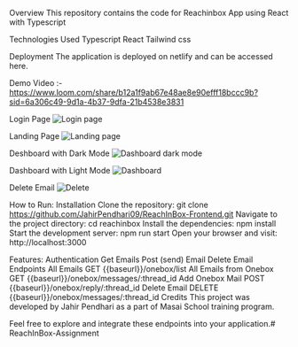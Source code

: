Overview
This repository contains the code for Reachinbox  App using React with Typescript 

Technologies Used 
Typescript
React
Tailwind css

Deployment
The application is deployed on netlify and can be accessed here.

Demo Video :-
https://www.loom.com/share/b12a1f9ab67e48ae8e90efff18bccc9b?sid=6a306c49-9d1a-4b37-9dfa-21b4538e3831

Login Page
![Login page](https://github.com/user-attachments/assets/c0353dbc-1145-4184-8e18-4bfea69b9c33)

Landing Page
![Landing page](https://github.com/user-attachments/assets/3bd2ea89-e8dc-4e0d-b5b7-730beee65939)

Deshboard with Dark Mode
![Dashboard dark mode](https://github.com/user-attachments/assets/d92ac2b9-a78b-4b72-869e-876465776414)

Dashboard with Light Mode
![Dashboard](https://github.com/user-attachments/assets/2a12d89b-742e-4d45-94d0-1b69b996a734)

Delete Email
![Delete](https://github.com/user-attachments/assets/af0e4c10-cb64-4ee6-a6fc-c3f6b19ee82f)

How to Run:
Installation
Clone the repository: git clone https://github.com/JahirPendhari09/ReachInBox-Frontend.git 
Navigate to the project directory: cd reachinbox
Install the dependencies: npm install
Start the development server: npm run start
Open your browser and visit: http://localhost:3000

Features:
Authentication
Get Emails
Post (send) Email
Delete Email
Endpoints
All Emails
GET {{baseurl}}/onebox/list 
All Emails from Onebox
GET {{baseurl}}/onebox/messages/:thread_id 
Add Onebox Mail
POST {{baseurl}}/onebox/reply/:thread_id 
Delete Email
DELETE {{baseurl}}/onebox/messages/:thread_id 
Credits
This project was developed by Jahir Pendhari as a part of Masai School training program.

Feel free to explore and integrate these endpoints into your application.# ReachInBox-Assignment
